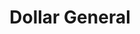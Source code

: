 ---
title: "Dollar General"
url: /east-chicago/dollar-general-west-chicago-avenue/
shop: variety store
---